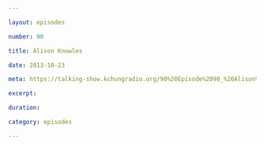 ```yaml
---

layout: episodes

number: 90

title: Alison Knowles

date: 2013-10-23

meta: https://talking-show.kchungradio.org/90%20Episode%2090_%20Alison%20Knowles.mp3

excerpt: 

duration: 

category: episodes

---
```


